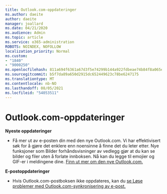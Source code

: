 ```yaml
---
title: Outlook.com-oppdateringer
ms.author: daeite
author: daeite
manager: joallard
ms.date: 04/21/2020
ms.audience: Admin
ms.topic: article
ms.service: o365-administration
ROBOTS: NOINDEX, NOFOLLOW
localization_priority: Normal
ms.custom:
- "1840"
- "9000250"
ms.openlocfilehash: 811a694f6361a67d3f5e74299b144a922fdbeae74b84f8a065e3fe85db059087
ms.sourcegitcommit: b5f7da89a650d2915dc652449623c78be6247175
ms.translationtype: MT
ms.contentlocale: nb-NO
ms.lasthandoff: 08/05/2021
ms.locfileid: "54053511"
---
```

# <a name="outlookcom-updates"></a>Outlook.com-oppdateringer

**Nyeste oppdateringer**

- Få mer ut av e-posten din med den nye Outlook.com. Vi har effektivisert søk for å gjøre det enklere enn noensinne å finne det du leter etter. Nye funksjoner som Bilder forhåndsvisninger av vedlegg gjør at du kan se bilder og filer uten å forlate innboksen. Nå kan du legge til emojier og GIF-er i meldingene dine. [Finn ut mer om den nye Outlook.com.](https://support.office.com/article/40676ad0-c831-45ac-a023-5be633be798d?wt.mc_id=Office_Outlook_com_Alchemy)

**E-postoppdateringer**

- Hvis Outlook.com-postboksen ikke oppdateres, kan du [se Løse problemer med Outlook.com-synkronisering av e-post.](https://support.office.com/article/d39e3341-8d79-4bf1-b3c7-ded602233642?wt.mc_id=Office_Outlook_com_Alchemy)